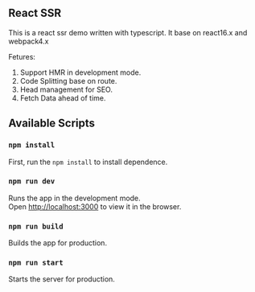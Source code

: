 ## React SSR

This is a react ssr demo written with typescript. It base on react16.x and webpack4.x

Fetures:

1. Support HMR in development mode.
2. Code Splitting base on route.
3. Head management for SEO.
4. Fetch Data ahead of time.

## Available Scripts

### `npm install`

First, run the `npm install` to install dependence.

### `npm run dev`

Runs the app in the development mode.<br>
Open [http://localhost:3000](http://localhost:3000) to view it in the browser.

### `npm run build`

Builds the app for production.

### `npm run start`

Starts the server for production.
